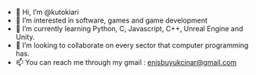 - 👋 Hi, I’m @kutokiari
- 👀 I’m interested in software, games and game development
- 🌱 I’m currently learning Python, C, Javascript, C++, Unreal Engine and Unity.
- 💞️ I’m looking to collaborate on every sector that computer programming has.
- 📫 You can reach me through my gmail : enisbuyukcinar@gmail.com

<!---
kutokiari/kutokiari is a ✨ special ✨ repository because its `README.md` (this file) appears on your GitHub profile.
You can click the Preview link to take a look at your changes.
--->
